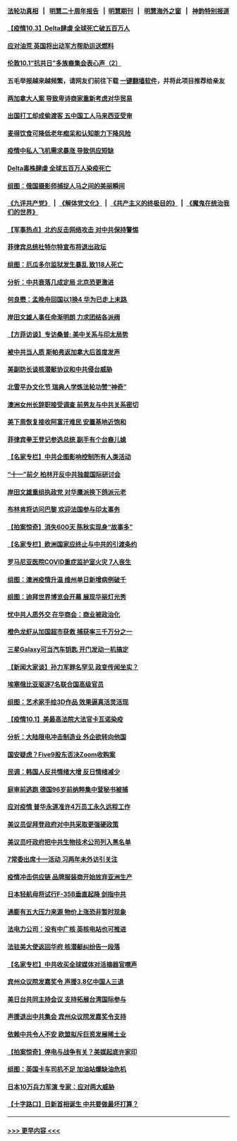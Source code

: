 #### [法轮功真相](https://github.com/gfw-breaker/truth/blob/master/README.md?t=0) &nbsp;&nbsp;|&nbsp;&nbsp; [明慧二十周年报告](https://github.com/gfw-breaker/mh-reports/blob/master/README.md?t=0) &nbsp;&nbsp;|&nbsp;&nbsp;[明慧期刊](https://github.com/gfw-breaker/mh-qikan) &nbsp;&nbsp;|&nbsp;&nbsp; [明慧海外之窗](https://github.com/gfw-breaker/mh-news/blob/master/README.md?t=0) &nbsp;&nbsp;|&nbsp;&nbsp; [神韵特别报道](https://github.com/gfw-breaker/mh-news/blob/master/shenyun.md?t=0)
#### [【疫情10.3】Delta肆虐 全球死亡破五百万人](../pages/nsc418/n13278027.md?t=10032350) 
#### [应对油荒 英国将出动军方帮助运送燃料](../pages/nsc418/n13277277.md?t=10032350) 
#### [伦敦10.1“抗共日”多族裔集会表心声（2）](../pages/nsc418/n13277252.md?t=10032350) 
#### 五毛举报越来越频繁，请网友们前往下载 [一键翻墙软件](https://github.com/gfw-breaker/ssr-accounts)，并将此项目推荐给亲友
#### [两加拿大人案 导致卑诗商家重新考虑对华贸易](../pages/nsc418/n13277093.md?t=10032350) 
#### [出国打工却成偷渡客 五中国工人马来西亚受审](../pages/nsc418/n13277025.md?t=10032350) 
#### [麦得饮食可降低老年痴呆和认知能力下降风险](../pages/nsc418/n13276978.md?t=10032350) 
#### [疫情中私人飞机需求暴涨 导致供应短缺](../pages/nsc418/n13276812.md?t=10032350) 
#### [Delta毒株肆虐 全球五百万人染疫死亡](../pages/nsc418/n13276554.md?t=10032350) 
#### [组图：俄国摄影师捕捉人马之间的美丽瞬间](../pages/nsc418/n13276234.md?t=10032350) 
#### [《九评共产党》](https://github.com/begood0513/9ping.md/blob/master/README.md) &nbsp;|&nbsp; [《解体党文化》](../../../../jtdwh.md/blob/master/README.md)  &nbsp;|&nbsp; [《共产主义的终极目的》](../../../../gczydzjmd.md/blob/master/README.md) &nbsp;|&nbsp; [《魔鬼在统治我们的世界》](../../../../mgztzwmdsj.md/blob/master/README.md) 
#### [【军事热点】北约反击网络攻击 对中共保持警惕](../pages/nsc418/n13274902.md?t=10032350) 
#### [菲律宾总统杜特尔特宣布将退出政坛](../pages/nsc418/n13276518.md?t=10032350) 
#### [组图：厄瓜多尔监狱发生暴乱 致118人死亡](../pages/nsc418/n13276063.md?t=10032350) 
#### [分析：中共衰落几成定局 北京恐更激进](../pages/nsc418/n13275819.md?t=10032350) 
#### [何良懋：孟晚舟回国以1换4 华为已走上末路 ](../pages/nsc418/n13276045.md?t=10032350) 
#### [岸田文雄人事任命渐明朗 力求团结各派阀](../pages/nsc418/n13276050.md?t=10032350) 
#### [【方菲访谈】专访桑普: 美中关系与印太局势](../pages/nsc418/n13275473.md?t=10032350) 
#### [被中共当人质 斯帕弗返加拿大后首度发声](../pages/nsc418/n13275665.md?t=10032350) 
#### [美副防长谈核潜艇协议和中共侵台威胁](../pages/nsc418/n13275534.md?t=10032350) 
#### [北雪平办文化节 瑞典人学炼法轮功赞“神奇”](../pages/nsc418/n13270060.md?t=10032350) 
#### [澳洲女州长辞职接受调查 前男友与中共关系密切](../pages/nsc418/n13275142.md?t=10032350) 
#### [美下周恢复接收阿富汗难民 安置基地近饱和](../pages/nsc418/n13274973.md?t=10032350) 
#### [菲律宾拳王登记参选总统 副手有个台裔儿媳](../pages/nsc418/n13275154.md?t=10032350) 
#### [【名家专栏】中共企图影响控制所有人类活动](../pages/nsc418/n13274449.md?t=10032350) 
#### [“十一”前夕 柏林开反中共独裁国际研讨会](../pages/nsc418/n13275034.md?t=10032350) 
#### [岸田文雄重组执政党 对华鹰派换下鸽派元老](../pages/nsc418/n13275057.md?t=10032350) 
#### [布林肯将访问巴黎 欢迎法国参与印太事务](../pages/nsc418/n13274904.md?t=10032350) 
#### [【拍案惊奇】消失600天 陈秋实现身“故事多”](../pages/nsc418/n13273289.md?t=10032350) 
#### [【名家专栏】欧洲国家应终止与中共的引渡条约](../pages/nsc418/n13274402.md?t=10032350) 
#### [罗马尼亚医院COVID重症监护室火灾 7人丧生](../pages/nsc418/n13274832.md?t=10032350) 
#### [组图：澳洲疫情升温 维州单日新增病例破千](../pages/nsc418/n13274240.md?t=10032350) 
#### [组图：迪拜世界博览会开幕 展现华丽灯光秀](../pages/nsc418/n13273872.md?t=10032350) 
#### [忧中共人质外交 在华商会：商业被政治化](../pages/nsc418/n13274724.md?t=10032350) 
#### [橙色龙虾从加国超市获救 捕获率三千万分之一](../pages/nsc418/n13274694.md?t=10032350) 
#### [三星Galaxy可当汽车钥匙 开门发动一机搞定](../pages/nsc418/n13274502.md?t=10032350) 
#### [【新闻大家谈】孙力军罪名罕见 政变传闻坐实？](../pages/nsc418/n13274209.md?t=10032350) 
#### [埃塞俄比亚驱逐7名联合国高级官员](../pages/nsc418/n13274221.md?t=10032350) 
#### [组图：艺术家手绘3D作品 效果逼真活灵活现](../pages/nsc418/n13273973.md?t=10032350) 
#### [【疫情10.1】美最高法院大法官卡瓦诺染疫](../pages/nsc418/n13274035.md?t=10032350) 
#### [分析：大陆限电冲击制造业 外企欲转向他国](../pages/nsc418/n13273504.md?t=10032350) 
#### [国安疑虑？Five9股东否决Zoom收购案](../pages/nsc418/n13273502.md?t=10032350) 
#### [民调：韩国人反共情绪大增 反日情绪减少](../pages/nsc418/n13273060.md?t=10032350) 
#### [庭审前逃跑 德国96岁前纳粹集中营秘书被捕](../pages/nsc418/n13273156.md?t=10032350) 
#### [应对疫情 普华永道准许4万员工永久远程工作](../pages/nsc418/n13272993.md?t=10032350) 
#### [美议员促拜登政府对中共采取更强硬政策](../pages/nsc418/n13272810.md?t=10032350) 
#### [美议员吁政府把中共生物技术公司列入黑名单](../pages/nsc418/n13272772.md?t=10032350) 
#### [7常委出席十一活动 习两年未外访引关注](../pages/nsc418/n13272009.md?t=10032350) 
#### [疫情冲击供应链 品牌服装商开始放弃亚洲生产](../pages/nsc418/n13272341.md?t=10032350) 
#### [日本轻航母将试行F-35B垂直起降 剑指中共](../pages/nsc418/n13272317.md?t=10032350) 
#### [通膨有五大压力来源 物价上涨恐非暂时现象](../pages/nsc418/n13272310.md?t=10032350) 
#### [法电力公司：没有中广核 英核电站也可推进](../pages/nsc418/n13272098.md?t=10032350) 
#### [法驻美大使返回华府 核潜艇纠纷告一段落](../pages/nsc418/n13272053.md?t=10032350) 
#### [【名家专栏】中共收买全球媒体对活摘器官噤声](../pages/nsc418/n13271659.md?t=10032350) 
#### [宾州众议院发嘉奖令 声援3.8亿中国人三退](../pages/nsc418/n13271957.md?t=10032350) 
#### [美日台共同主持会议 支持拓展台湾国际参与](../pages/nsc418/n13271911.md?t=10032350) 
#### [声援退出中共集会 宾州众议院发嘉奖令支持](../pages/nsc418/n13271434.md?t=10032350) 
#### [依赖中共令人不安 欧盟拟斥巨资发展稀土业](../pages/nsc418/n13271995.md?t=10032350) 
#### [【拍案惊奇】停电与战争有关？美媒起底许家印](../pages/nsc418/n13271643.md?t=10032350) 
#### [组图：英国卡车司机不足 加油站爆缺油危机](../pages/nsc418/n13271235.md?t=10032350) 
#### [日本10万兵力军演 专家：应对两大威胁](../pages/nsc418/n13271464.md?t=10032350) 
#### [【十字路口】日新首相诞生 中共要做最坏打算？](../pages/nsc418/n13270453.md?t=10032350) 

----
#### [ >>> 更早内容 <<< ](../indexes/nsc418-earlier.md)
